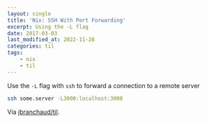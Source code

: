 ```yaml
---
layout: single
title: 'Nix: SSH With Port Forwarding'
excerpt: Using the -L flag
date: 2017-03-03
last_modified_at: 2022-11-28
categories: til
tags:
    - nix
    - til
---
```


Use the `-L` flag with `ssh` to forward a connection to a remote server

```bash
ssh some.server -L3000:localhost:3000
```

Via [jbranchaud/til](https://github.com/jbranchaud/til).
